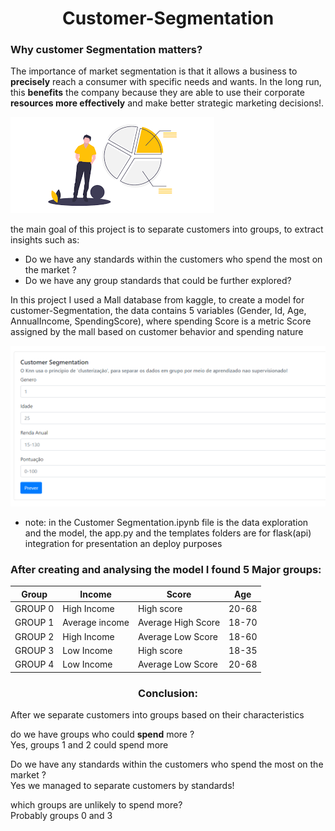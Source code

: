 <h1 align=center> Customer-Segmentation </h1>
<h3> Why customer Segmentation matters?</h3>

The importance of market segmentation is that it allows a business to <b>precisely</b> reach a consumer with specific needs and wants. In the long run, this <b>benefits</b> the company because they are able to use their corporate <b>resources more effectively</b> and make better strategic marketing decisions!.

![imagem](https://github.com/carlosal249/customer-Segmentation/blob/master/rfm_model.png)

the main goal of this project is to separate customers into groups, to extract insights such as: 
<ul>
<li>Do we have any standards within the customers who spend the most on the market ?</li>
<li>Do we have any group standards that could be further explored? </li>
</ul>
In this project I used a Mall database from kaggle, to create a model for customer-Segmentation, the data contains 5 variables (Gender, Id, Age, AnnualIncome, SpendingScore), where spending Score is a metric Score assigned by the mall based on customer behavior and spending nature

![Main](https://github.com/carlosal249/customer-Segmentation/blob/master/head.png)
* note: in the Customer Segmentation.ipynb file is the data exploration and the model, the app.py and the templates folders are for flask(api) integration for presentation an deploy purposes

<h3> After creating and analysing the model I found 5 Major groups:</h3>

|Group|Income|Score|Age|
| -------- | -------- | -------- |-------- |
|GROUP 0|High Income|High score|20-68|
|GROUP 1|Average income|Average High Score|18-70|
|GROUP 2|High Income|Average Low Score|18-60|
|GROUP 3|Low Income|High score|18-35|
|GROUP 4|Low Income|Average Low Score|20-68|

<h3 align=center> Conclusion: </h3>
<p>After we separate customers into groups based on their characteristics</p>

<p> do we have groups who could <b>spend</b> more ? </br>
Yes, groups 1 and 2 could spend more</p>
<p> Do we have any standards within the customers who spend the most on the market ? </br>
 Yes we managed to separate customers by standards!</p>
<p> which groups are unlikely to spend more?</br>
 Probably groups 0 and 3</p>
